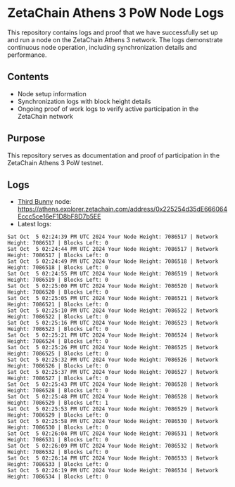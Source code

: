 # ZetaChain Athens 3 PoW Node Logs
This repository contains logs and proof that we have successfully set up and run a node on the ZetaChain Athens 3 network. The logs demonstrate continuous node operation, including synchronization details and performance.

## Contents
- Node setup information
- Synchronization logs with block height details
- Ongoing proof of work logs to verify active participation in the ZetaChain network

## Purpose
This repository serves as documentation and proof of participation in the ZetaChain Athens 3 PoW testnet.

## Logs

- [Third Bunny](https://thirdbunny.xyz/) node: https://athens.explorer.zetachain.com/address/0x225254d35dE666064Eccc5ce16eF1D8bF8D7b5EE
- Latest logs:
```
Sat Oct  5 02:24:39 PM UTC 2024 Your Node Height: 7086517 | Network Height: 7086517 | Blocks Left: 0
Sat Oct  5 02:24:44 PM UTC 2024 Your Node Height: 7086517 | Network Height: 7086517 | Blocks Left: 0
Sat Oct  5 02:24:49 PM UTC 2024 Your Node Height: 7086518 | Network Height: 7086518 | Blocks Left: 0
Sat Oct  5 02:24:55 PM UTC 2024 Your Node Height: 7086519 | Network Height: 7086519 | Blocks Left: 0
Sat Oct  5 02:25:00 PM UTC 2024 Your Node Height: 7086520 | Network Height: 7086520 | Blocks Left: 0
Sat Oct  5 02:25:05 PM UTC 2024 Your Node Height: 7086521 | Network Height: 7086521 | Blocks Left: 0
Sat Oct  5 02:25:10 PM UTC 2024 Your Node Height: 7086522 | Network Height: 7086522 | Blocks Left: 0
Sat Oct  5 02:25:16 PM UTC 2024 Your Node Height: 7086523 | Network Height: 7086523 | Blocks Left: 0
Sat Oct  5 02:25:21 PM UTC 2024 Your Node Height: 7086524 | Network Height: 7086524 | Blocks Left: 0
Sat Oct  5 02:25:26 PM UTC 2024 Your Node Height: 7086525 | Network Height: 7086525 | Blocks Left: 0
Sat Oct  5 02:25:32 PM UTC 2024 Your Node Height: 7086526 | Network Height: 7086526 | Blocks Left: 0
Sat Oct  5 02:25:37 PM UTC 2024 Your Node Height: 7086527 | Network Height: 7086527 | Blocks Left: 0
Sat Oct  5 02:25:43 PM UTC 2024 Your Node Height: 7086528 | Network Height: 7086528 | Blocks Left: 0
Sat Oct  5 02:25:48 PM UTC 2024 Your Node Height: 7086528 | Network Height: 7086529 | Blocks Left: 1
Sat Oct  5 02:25:53 PM UTC 2024 Your Node Height: 7086529 | Network Height: 7086529 | Blocks Left: 0
Sat Oct  5 02:25:58 PM UTC 2024 Your Node Height: 7086530 | Network Height: 7086530 | Blocks Left: 0
Sat Oct  5 02:26:04 PM UTC 2024 Your Node Height: 7086531 | Network Height: 7086531 | Blocks Left: 0
Sat Oct  5 02:26:09 PM UTC 2024 Your Node Height: 7086532 | Network Height: 7086532 | Blocks Left: 0
Sat Oct  5 02:26:14 PM UTC 2024 Your Node Height: 7086533 | Network Height: 7086533 | Blocks Left: 0
Sat Oct  5 02:26:19 PM UTC 2024 Your Node Height: 7086534 | Network Height: 7086534 | Blocks Left: 0
```
